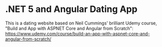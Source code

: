 # .NET 5 and Angular Dating App
This is a dating website based on Neil Cummings' brilliant Udemy course, "Build and App with ASPNET Core and Angular from Scratch":
https://www.udemy.com/course/build-an-app-with-aspnet-core-and-angular-from-scratch/
